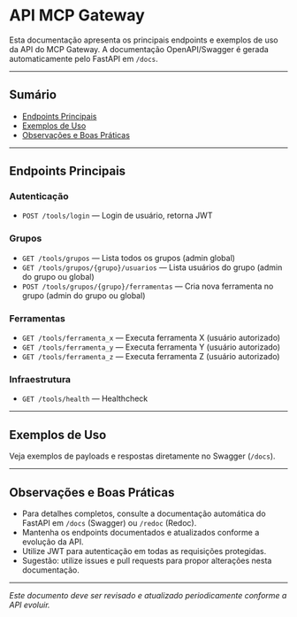 # API MCP Gateway

Esta documentação apresenta os principais endpoints e exemplos de uso da API do MCP Gateway. A documentação OpenAPI/Swagger é gerada automaticamente pelo FastAPI em `/docs`.

---

## Sumário
- [Endpoints Principais](#endpoints-principais)
- [Exemplos de Uso](#exemplos-de-uso)
- [Observações e Boas Práticas](#observações-e-boas-práticas)

---

## Endpoints Principais

### Autenticação
- `POST /tools/login` — Login de usuário, retorna JWT

### Grupos
- `GET /tools/grupos` — Lista todos os grupos (admin global)
- `GET /tools/grupos/{grupo}/usuarios` — Lista usuários do grupo (admin do grupo ou global)
- `POST /tools/grupos/{grupo}/ferramentas` — Cria nova ferramenta no grupo (admin do grupo ou global)

### Ferramentas
- `GET /tools/ferramenta_x` — Executa ferramenta X (usuário autorizado)
- `GET /tools/ferramenta_y` — Executa ferramenta Y (usuário autorizado)
- `GET /tools/ferramenta_z` — Executa ferramenta Z (usuário autorizado)

### Infraestrutura
- `GET /tools/health` — Healthcheck

---

## Exemplos de Uso
Veja exemplos de payloads e respostas diretamente no Swagger (`/docs`).

---

## Observações e Boas Práticas
- Para detalhes completos, consulte a documentação automática do FastAPI em `/docs` (Swagger) ou `/redoc` (Redoc).
- Mantenha os endpoints documentados e atualizados conforme a evolução da API.
- Utilize JWT para autenticação em todas as requisições protegidas.
- Sugestão: utilize issues e pull requests para propor alterações nesta documentação.

---

*Este documento deve ser revisado e atualizado periodicamente conforme a API evoluir.*
